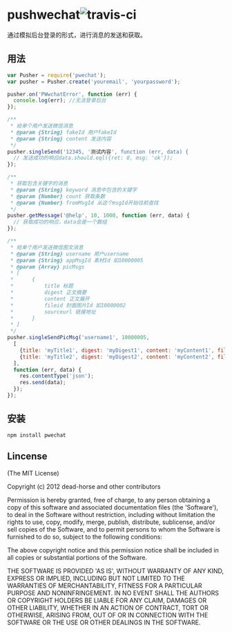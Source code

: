 pushwechat![travis-ci](https://secure.travis-ci.org/dead-horse/weixin-push.png)
====== 

 通过模拟后台登录的形式，进行消息的发送和获取。   

## 用法  

``` js
var Pusher = require('pwechat');
var pusher = Pusher.create('youremail', 'yourpassword');

pusher.on('PWwchatError', function (err) {
  console.log(err); //无法登录后台
});

/**
 * 给单个用户发送微信消息
 * @param {String} fakeId 用户fakeId
 * @param {String} content 发送内容
 */
pusher.singleSend('12345, '测试内容', function (err, data) {
  // 发送成功的响应data.should.eql({ret: 0, msg: 'ok'});
});

/**
 * 获取包含关键字的消息
 * @param {String} keyword 消息中包含的关键字
 * @param {Number} count 获取条数
 * @param {Number} fromMsgId 从这个msgId开始往前查找
 */
pusher.getMessage('@help', 10, 1000, function (err, data) {
  // 获取成功的响应，data会是一个数组
});

/**
 * 给单个用户发送微信图文消息
 * @param {String} username 用户username
 * @param {String} appMsgId 素材Id 如10000005
 * @param {Array} picMsgs
 * [
 *      {
 *          title 标题
 *          digest 正文摘要
 *          content 正文展开
 *          fileid 封面图片Id 如10000002
 *          sourceurl 链接地址
 *      }
 * ]
 */
pusher.singleSendPicMsg('username1', 10000005,
  [
    {title: 'myTitle1', digest: 'myDigest1', content: 'myContent1', fileid:10000002, sourceurl:'www.baidu.com'},
    {title: 'myTitle2', digest: 'myDigest2', content: 'myContent2', fileid:10000003, sourceurl:'www.google.com.hk'}
  ], 
  function (err, data) {
    res.contentType('json');
    res.send(data);
  });
});

```

## 安装  

```
npm install pwechat
```  

## Lincense  
(The MIT License)

Copyright (c) 2012 dead-horse and other contributors

Permission is hereby granted, free of charge, to any person obtaining
a copy of this software and associated documentation files (the
'Software'), to deal in the Software without restriction, including
without limitation the rights to use, copy, modify, merge, publish,
distribute, sublicense, and/or sell copies of the Software, and to
permit persons to whom the Software is furnished to do so, subject to
the following conditions:

The above copyright notice and this permission notice shall be
included in all copies or substantial portions of the Software.

THE SOFTWARE IS PROVIDED 'AS IS', WITHOUT WARRANTY OF ANY KIND,
EXPRESS OR IMPLIED, INCLUDING BUT NOT LIMITED TO THE WARRANTIES OF
MERCHANTABILITY, FITNESS FOR A PARTICULAR PURPOSE AND NONINFRINGEMENT.
IN NO EVENT SHALL THE AUTHORS OR COPYRIGHT HOLDERS BE LIABLE FOR ANY
CLAIM, DAMAGES OR OTHER LIABILITY, WHETHER IN AN ACTION OF CONTRACT,
TORT OR OTHERWISE, ARISING FROM, OUT OF OR IN CONNECTION WITH THE
SOFTWARE OR THE USE OR OTHER DEALINGS IN THE SOFTWARE.

